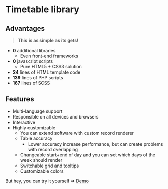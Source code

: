 # Timetable library
## Advantages
> **This is as simple as its gets!**
  * **0** additional libraries
    * Even front-end frameworks
  * **0** javascript scripts 
    * Pure HTML5 + CSS3 solution
  * **24** lines of HTML template code
  * **139** lines of PHP scripts
  * **167** lines of SCSS
  
## Features
  * Multi-language support
  * Responsible on all devices and browsers
  * Interactive
  * Highly customizable
    * You can extend software with custom record renderer
    * Table accuracy
      * Lower accuracy increase performance, but can create problems with record overlapping
    * Changeable start+end of day and you can set which days of the week should render
    * Switchable grid and tooltips
    * Customizable colors
      
But hey, you can try it yourself => [Demo](Demo.md)   
      
  